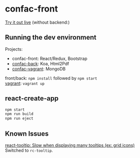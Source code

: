 confac-front
============

[Try it out live][demo] (without backend:)

Running the dev environment
---------------------------

Projects:

- confac-front: React/Redux, Bootstrap
- [confac-back][confac-back]: Koa, Html2Pdf
- [confac-vagrant][confac-vagrant]: MongoDB

front/back: `npm install` followed by `npm start`  
[vagrant][vagrant]: `vagrant up`

react-create-app
----------------

```bash
npm start
npm run build
npm run eject
```


Known Issues
------------

[react-tooltip: Slow when displaying many tooltips (ex: grid icons)](https://github.com/wwayne/react-tooltip/issues/334)  
Switched to `rc-tooltip`.



[confac-back]: https://github.com/be-pongit/confac-back
[confac-vagrant]: https://github.com/be-pongit/confac-vagrant
[vagrant]: https://www.vagrantup.com/
[demo]: https://pongit.be/assets/confac-demo/index.html
